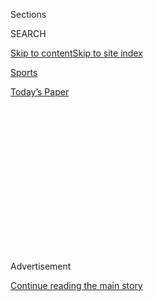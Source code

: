 <div id="app">

<div>

<div>

<div>

<div class="NYTAppHideMasthead css-1q2w90k e1suatyy0">

<div class="section css-ui9rw0 e1suatyy2">

<div class="css-eph4ug er09x8g0">

<div class="css-6n7j50">

</div>

<span class="css-1dv1kvn">Sections</span>

<div class="css-10488qs">

<span class="css-1dv1kvn">SEARCH</span>

</div>

[Skip to content](#site-content)[Skip to site
index](#site-index)

</div>

<div id="masthead-section-label" class="css-1wr3we4 eaxe0e00">

[Sports](https://www.nytimes3xbfgragh.onion/section/sports)

</div>

<div class="css-10698na e1huz5gh0">

</div>

</div>

<div id="masthead-bar-one" class="section hasLinks css-15hmgas e1csuq9d3">

<div class="css-uqyvli e1csuq9d0">

</div>

<div class="css-1uqjmks e1csuq9d1">

</div>

<div class="css-9e9ivx">

[](https://myaccount.nytimes3xbfgragh.onion/auth/login?response_type=cookie&client_id=vi)

</div>

<div class="css-1bvtpon e1csuq9d2">

[Today’s
Paper](https://www.nytimes3xbfgragh.onion/section/todayspaper)

</div>

</div>

</div>

</div>

<div data-aria-hidden="false">

<div id="site-content" data-role="main">

<div>

<div class="css-1aor85t" style="opacity:0.000000001;z-index:-1;visibility:hidden">

<div class="css-1hqnpie">

<div class="css-epjblv">

<span class="css-17xtcya">[Sports](/section/sports)</span><span class="css-x15j1o">|</span><span class="css-fwqvlz">As
Joe Burrow Spoke of Hunger, His Hometown Felt the
Lift</span>

</div>

<div class="css-k008qs">

<div class="css-1iwv8en">

<span class="css-18z7m18"></span>

<div>

</div>

</div>

<span class="css-1n6z4y">https://nyti.ms/3a7bhrq</span>

<div class="css-1705lsu">

<div class="css-4xjgmj">

<div class="css-4skfbu" data-role="toolbar" data-aria-label="Social Media Share buttons, Save button, and Comments Panel with current comment count" data-testid="share-tools">

  - 
  - 
  - 
  - 
    
    <div class="css-6n7j50">
    
    </div>

  - 
  - 

</div>

</div>

</div>

</div>

</div>

</div>

<div class="css-13pd83m">

</div>

<div id="top-wrapper" class="css-1sy8kpn">

<div id="top-slug" class="css-l9onyx">

Advertisement

</div>

[Continue reading the main
story](#after-top)

<div class="ad top-wrapper" style="text-align:center;height:100%;display:block;min-height:250px">

<div id="top" class="place-ad" data-position="top" data-size-key="top">

</div>

</div>

<div id="after-top">

</div>

</div>

<div>

<div id="sponsor-wrapper" class="css-1hyfx7x">

<div id="sponsor-slug" class="css-19vbshk">

Supported by

</div>

[Continue reading the main
story](#after-sponsor)

<div id="sponsor" class="ad sponsor-wrapper" style="text-align:center;height:100%;display:block">

</div>

<div id="after-sponsor">

</div>

</div>

<div class="css-186x18t">

</div>

<div class="css-1vkm6nb ehdk2mb0">

# As Joe Burrow Spoke of Hunger, His Hometown Felt the Lift

</div>

The L.S.U. quarterback’s comments after winning the Heisman Trophy
resonated with a region that struggles with poverty.

<div class="css-79elbk" data-testid="photoviewer-wrapper">

<div class="css-z3e15g" data-testid="photoviewer-wrapper-hidden">

</div>

<div class="css-1a48zt4 ehw59r15" data-testid="photoviewer-children">

![<span class="css-16f3y1r e13ogyst0" data-aria-hidden="true">A mural of
Joe Burrow at the Ohio University campus in
Athens.</span><span class="css-cnj6d5 e1z0qqy90" itemprop="copyrightHolder"><span class="css-1ly73wi e1tej78p0">Credit...</span><span><span>Andrew
Spear for The New York
Times</span></span></span>](https://static01.graylady3jvrrxbe.onion/images/2020/01/13/multimedia/13cfp-burrow2-print/13cfp-burrow2-print-articleLarge.jpg?quality=75&auto=webp&disable=upscale)

</div>

</div>

<div class="css-18e8msd">

<div class="css-vp77d3 epjyd6m0">

<div class="css-hus3qt ey68jwv0" data-aria-hidden="true">

[![Billy
Witz](https://static01.graylady3jvrrxbe.onion/images/2018/02/16/multimedia/author-billy-witz/author-billy-witz-thumbLarge.jpg
"Billy Witz")](https://www.nytimes3xbfgragh.onion/by/billy-witz)

</div>

<div class="css-1baulvz">

By [<span class="css-1baulvz last-byline" itemprop="name">Billy
Witz</span>](https://www.nytimes3xbfgragh.onion/by/billy-witz)

</div>

</div>

  - Jan. 13,
    2020

  - 
    
    <div class="css-4xjgmj">
    
    <div class="css-d8bdto" data-role="toolbar" data-aria-label="Social Media Share buttons, Save button, and Comments Panel with current comment count" data-testid="share-tools">
    
      - 
      - 
      - 
      - 
        
        <div class="css-6n7j50">
        
        </div>
    
      - 
      - 
    
    </div>
    
    </div>

</div>

</div>

<div class="section meteredContent css-1r7ky0e" name="articleBody" itemprop="articleBody">

<div class="css-1fanzo5 StoryBodyCompanionColumn">

<div class="css-53u6y8">

THE PLAINS, Ohio — Athens High School is perched atop a hill. As the
hill slopes toward flat lands to the west, a terraced parking lot and a
tidy football stadium have been carved out. At the bottom are trailer
homes stacked side by side.

To the students whose parents work at nearby Ohio University, or who
might otherwise enjoy the fruits of a comfortable existence in a
tight-knit community, those homes at the bottom of the hill are a
persistent reminder of the cycle of poverty, the scourge of drug
addiction and the fading light of hope that has long enveloped
Appalachia.

Joe Burrow has been gone from Athens High School for five years now, off
to climb other mountains. But when he jotted down a few bullet points on
a hotel notepad and walked up six steps of a Midtown Manhattan stage
last month [to accept the Heisman
Trophy](https://www.nytimes3xbfgragh.onion/2019/12/14/sports/heisman-trophy-joe-burrow.html?action=click&module=RelatedLinks&pgtype=Article),
he had not forgotten what it was like at the bottom of the hill.

“I’m up here for all those kids in Athens and Athens County that go home
to not a lot of food on the table, hungry after school,” Burrow said
that night, pausing at times for effect. “You guys can be up here, too.”

</div>

</div>

<div class="css-1fanzo5 StoryBodyCompanionColumn">

<div class="css-53u6y8">

Burrow spoke for six minutes, thanking his family, his teammates and his
coaches at Louisiana State University — which he, as the team’s
quarterback, has led to Monday night’s national championship game,
against Clemson. He also thanked the coaches at Ohio State, where he
began his college career. Several times, he stopped to wipe away tears.

But it was those 30 seconds that he spoke, with clarity and authority,
about the troubles of his hometown, where he arrived in the third grade
as a son of a football coach and stayed put, that carried the greatest
resonance.

</div>

</div>

<div class="css-79elbk" data-testid="photoviewer-wrapper">

<div class="css-z3e15g" data-testid="photoviewer-wrapper-hidden">

</div>

<div class="css-1a48zt4 ehw59r15" data-testid="photoviewer-children">

![<span class="css-16f3y1r e13ogyst0" data-aria-hidden="true">The
neighborhood overlooked by Athens High School in The Plains,
Ohio.</span><span class="css-cnj6d5 e1z0qqy90" itemprop="copyrightHolder"><span class="css-1ly73wi e1tej78p0">Credit...</span><span>Andrew
Spear for The New York
Times</span></span>](https://static01.graylady3jvrrxbe.onion/images/2020/01/13/multimedia/13cfp-burrow2/merlin_166899579_6c78e7c8-3050-4b00-ae1e-f1afbce7ac4f-articleLarge.jpg?quality=75&auto=webp&disable=upscale)

</div>

</div>

<div class="css-1fanzo5 StoryBodyCompanionColumn">

<div class="css-53u6y8">

Ask any of the people from this rural region, from Athens up to Buchtel
and down to Tuppers Plains, what they thought of Burrow’s speech, and
chances are they will admit — not at all grudgingly — that it brought
tears to their eyes. One of them was Will Drabold, who graduated from
Athens High School three years ahead of Burrow.

</div>

</div>

<div class="css-1fanzo5 StoryBodyCompanionColumn">

<div class="css-53u6y8">

A communications consultant who worked in Washington after graduating
from Ohio University, he is the rare young person migrating back to
Athens. Burrow’s speech “was like being struck by lightning,” he said.
The next morning, Drabold was determined to do something: He put up a
Facebook page asking for donations to the Athens County Food Pantry. The
goal was $1,000, which he started with a $50 pledge.

</div>

</div>

<div class="css-cfo9c3">

</div>

<div class="css-1fanzo5 StoryBodyCompanionColumn">

<div class="css-53u6y8">

Within 24 hours, the drive had raised $80,000. By Sunday, nearly a month
later, it had raised more than $503,000 — more than five times the
all-volunteer organization’s annual budget. Similarly, a food pantry in
Baton Rouge, La., has raised more than $60,000. Other charitable groups
in southern Ohio have received a modest bump.

Karin Bright, the board president of the Athens County Food Pantry, said
that the board would be deliberate in how it used the windfall, but that
a primary objective would be expanding the reach of the organization,
which provides food for about 400 families per month. That could mean
adding commercial freezer space so that more meat, as well as frozen
fruit and vegetables, can be distributed. Also on the table: further
connecting with the area’s social workers.

“The financial impact is going to be enormous,” Bright said. “We want to
make sure this money is used
wisely.”

</div>

</div>

<div class="css-79elbk" data-testid="photoviewer-wrapper">

<div class="css-z3e15g" data-testid="photoviewer-wrapper-hidden">

</div>

<div class="css-1a48zt4 ehw59r15" data-testid="photoviewer-children">

<div class="css-1xdhyk6 erfvjey0">

<span class="css-1ly73wi e1tej78p0">Image</span>

<div class="css-zjzyr8">

<div data-testid="lazyimage-container" style="height:257.77777777777777px">

</div>

</div>

</div>

<span class="css-16f3y1r e13ogyst0" data-aria-hidden="true">Kristin
Ashcraft, left, and Korey Wachenschwanz went over food options with
Kathy Hartman, center, at the Athens County Food
Pantry. </span><span class="css-cnj6d5 e1z0qqy90" itemprop="copyrightHolder"><span class="css-1ly73wi e1tej78p0">Credit...</span><span>Andrew
Spear for The New York Times</span></span>

</div>

</div>

<div class="css-1fanzo5 StoryBodyCompanionColumn">

<div class="css-53u6y8">

On Thursday, dozens of paper grocery bags stocked with beef stew,
chicken, tuna, canned fruit and vegetables, rice, pasta, sauce and bread
stood ready on a broad table at the Athens County Job and Family
Services offices, where volunteers from the pantry logged arrivals,
asked families how much they needed and distributed a corresponding
amount of food.

One man came for a household of 10. A young woman with scabbed skin
toting a young boy arrived. Another man came for an older neighbor who
was ill. By midafternoon, 42 families had been served.

</div>

</div>

<div class="css-1fanzo5 StoryBodyCompanionColumn">

<div class="css-53u6y8">

“There’s a lot of research, and you hear ‘food insecurity,’ but you
don’t know it until you live it,” said Nicolette Dioguardi, a retired
lawyer who volunteers. “Until you’ve eaten chicken back soup and popcorn
for dinner, you don’t know what food insecurity is.”

Cheryl, a neatly dressed woman who did not want to give her surname,
never expected to be stopping by. It is one of three places where she
receives food each month. She said that she retired from the county
health department after 15 years and that her husband, a diabetic,
retired from a supermarket chain with plans to spend winters in Florida.
But a mudslide badly damaged their home and wiped out their savings.
Their pension checks leave them $200 a month for food and gas.

“I’m embarrassed to be here,” she said. “It’s a lifestyle I never
planned on.”

There are few better places in southeast Ohio to get a window into
poverty and hunger than at its schools, many of which draw from large,
sparsely populated districts set among the wooded hills and valleys.
Teachers are attuned to spot backpacks with a broken strap, shoes with a
flapping sole. At Meigs High School in Pomeroy, Ohio, teachers stocked a
closet with winter jackets, mittens and socks for any student in need.

“We’re trying to help them survive,” said Courtney Irvin, a teacher at
the school, which is in Meigs County, one of the state’s
poorest.

</div>

</div>

<div class="css-79elbk" data-testid="photoviewer-wrapper">

<div class="css-z3e15g" data-testid="photoviewer-wrapper-hidden">

</div>

<div class="css-1a48zt4 ehw59r15" data-testid="photoviewer-children">

<div class="css-1xdhyk6 erfvjey0">

<span class="css-1ly73wi e1tej78p0">Image</span>

<div class="css-zjzyr8">

<div data-testid="lazyimage-container" style="height:252.62222222222223px">

</div>

</div>

</div>

<span class="css-16f3y1r e13ogyst0" data-aria-hidden="true">Joe Burrow
accepting the Heisman Trophy in New York last
month. </span><span class="css-cnj6d5 e1z0qqy90" itemprop="copyrightHolder"><span class="css-1ly73wi e1tej78p0">Credit...</span><span>Todd
Van Emst/Heisman Trust, via USA Today Sports, via Reuters</span></span>

</div>

</div>

<div class="css-1fanzo5 StoryBodyCompanionColumn">

<div class="css-53u6y8">

Thus, the conditions for canceling school in Meigs County for cold
weather are extreme: below 20 degrees for multiple hours during bus
times. The reality is that for some children, they will be safer at
school, where they can be assured of being warm and getting one
substantial meal.

That concern is so pervasive that many teachers keep food supplies in
their desk. So, too, does Robin Burrow, the principal at Eastern
Elementary School in Meigs County. She is also Joe’s mother.

</div>

</div>

<div class="css-1fanzo5 StoryBodyCompanionColumn">

<div class="css-53u6y8">

Her office is bright and cheery, a welcoming place for “kiddos,” as she
calls them, from kindergarten through fourth grade. The office is dotted
with photos of her husband, Jimmy, and Joe; there is a bookcase filled
with stuffed animal tigers and teddy bears, bracelets and candles; and
the accent colors are purple and gold.

Below her desk is a box of macaroni-and-cheese dinners.

How often does she give them out?

“Every day,” she said.

The poverty rate at the school — or those eligible for free or reduced
lunch — is 36 percent. Every other Friday, bags of food are sent home
with 100 children, about 20 percent of the school’s enrollment. One of
Robin Burrow’s biggest concerns is what happens during the two weeks
that schools are closed over winter break.

“Honestly, some kiddos we could go do home visits and electricity is an
extension cord down the street to run a refrigerator,” she said. “I
guess my umbrella statement would be that when our kiddos are in our
building, they know 100 percent that they are taken care of, that we’ll
do everything for them to be safe, happy and healthy. Until a child’s
basic needs are met, they can’t even begin to be
educated.”

</div>

</div>

<div class="css-79elbk" data-testid="photoviewer-wrapper">

<div class="css-z3e15g" data-testid="photoviewer-wrapper-hidden">

</div>

<div class="css-1a48zt4 ehw59r15" data-testid="photoviewer-children">

<div class="css-1xdhyk6 erfvjey0">

<span class="css-1ly73wi e1tej78p0">Image</span>

<div class="css-zjzyr8">

<div data-testid="lazyimage-container" style="height:257.77777777777777px">

</div>

</div>

</div>

<span class="css-16f3y1r e13ogyst0" data-aria-hidden="true">Amanda
Cochran would sit in the stands at the football games when Joe Burrow
was in high school, cheering for the
team.</span><span class="css-cnj6d5 e1z0qqy90" itemprop="copyrightHolder"><span class="css-1ly73wi e1tej78p0">Credit...</span><span>Andrew
Spear for The New York Times</span></span>

</div>

</div>

<div class="css-1fanzo5 StoryBodyCompanionColumn">

<div class="css-53u6y8">

The Burrows have lived a comfortable life on Jimmy’s salary as an
assistant coach at Ohio University, where he retired last year, and
Robin’s as an educator. They tried to cushion Joe from the poverty in
the area, but sheltering him from it would never have been possible the
way it is in areas where private schools and exclusive communities can
build moats between the haves and the have-nots.

“I understood it was a poor area when I was young because you’re driving
through it and you see these low-income homes that I hadn’t really seen
before,” said Joe Burrow, who was born in Ames, Iowa, and lived in
Fargo, N.D., before arriving in The Plains when he was 8. “I’d lived in
upper-middle-class neighborhoods before we moved to Athens and The
Plains. You understand, but you don’t really understand the magnitude
until you get older.”

</div>

</div>

<div class="css-1fanzo5 StoryBodyCompanionColumn">

<div class="css-53u6y8">

Joe’s father was thinking of selling their house last year and moving to
Baton Rouge, but Joe Burrow didn’t want to lose his connection to the
place.

He said he mentioned poverty and hunger in his speech not because he
hoped for an outpouring of support, but because he wanted to acknowledge
where he was from and how growing up in southeast Ohio had shaped him.
“I just mentioned it because that was in my heart at the time,” he
said on Saturday.

Nathan White, who is Athens High School’s football coach and was the
offensive coordinator when Burrow played there, traveled to New York
last month. He watched the speech at a hotel before joining the Burrows’
party.

“That’s the first moment I didn’t feel like his former football coach,”
White said. “I just felt like a guy from Athens.”

Joseph D. Kittle Jr., back home at a bar in Athens, was another who
watched the speech as if Burrow were speaking only to him. Kittle grew
up dirt poor in Trimble, Ohio, at a time when the brick plants, iron
works and coal mines were flickering out, the hills were stripped bare
of timber and the rivers were dying from chemicals. He graduated from
Ohio University, went to Harvard for graduate school and was gone until
later in life, returning to care for his parents and then marrying a
childhood friend, Beverly Drake.

“We haven’t been in charge of our destiny for a long time,” Kittle said.
“We weren’t really taught to brag a lot, and in fact we were taught not
to draw attention to ourselves. Here’s someone who has every reason in
the world to brag, and he’s not doing
that.”

</div>

</div>

<div class="css-79elbk" data-testid="photoviewer-wrapper">

<div class="css-z3e15g" data-testid="photoviewer-wrapper-hidden">

</div>

<div class="css-1a48zt4 ehw59r15" data-testid="photoviewer-children">

<div class="css-1xdhyk6 erfvjey0">

<span class="css-1ly73wi e1tej78p0">Image</span>

<div class="css-zjzyr8">

<div data-testid="lazyimage-container" style="height:257.77777777777777px">

</div>

</div>

</div>

<span class="css-16f3y1r e13ogyst0" data-aria-hidden="true">Larry
Hashman loaded food from the Athens County Food Pantry into his
car.</span><span class="css-cnj6d5 e1z0qqy90" itemprop="copyrightHolder"><span class="css-1ly73wi e1tej78p0">Credit...</span><span>Andrew
Spear for The New York Times</span></span>

</div>

</div>

<div class="css-1fanzo5 StoryBodyCompanionColumn">

<div class="css-53u6y8">

Kittle noted how Burrow, after being announced as the Heisman winner,
went over to hug two of his former coaches from Ohio State, who had two
of their own players as finalists.

“If you think about it, nothing was about him,” Kittle added. “The
speech itself had this flow to it and a cadence — the way it was
delivered was so powerful, and then what he had to say was very simple
and very elegant. It was really written in a style that reflects how
people think here. He wasn’t trying to have an impact on the food bank,
but the humility spoke for itself and it tore at people’s heartstrings.”

When school let out on Thursday, Athens High looked like any other
campus — students scrambled down to the parking lot, eager to jump in
their cars and get to wherever they were going. It was easy to imagine
young Joey Burrow being among them — and how on some days he might take
note of the trailers at the bottom of the hill.

In one of them now lives one of his old classmates, home with her three
children. A block away, Amanda Cochran lives with her young child in a
trailer, trying to make ends meet as a home health care worker. She
would sit in the stands at the football games when Burrow was in high
school, cheering for the team. It was nice, she said, that he remained
just as she remembered him, down to earth.

“You know, we’re a pretty poor county,” she said. “For him to come from
this community and to show it, you can really tell where his heart is.”

</div>

</div>

<div>

</div>

</div>

<div>

</div>

<div>

</div>

<div>

</div>

<div>

<div id="bottom-wrapper" class="css-1ede5it">

<div id="bottom-slug" class="css-l9onyx">

Advertisement

</div>

[Continue reading the main
story](#after-bottom)

<div id="bottom" class="ad bottom-wrapper" style="text-align:center;height:100%;display:block;min-height:90px">

</div>

<div id="after-bottom">

</div>

</div>

</div>

</div>

</div>

## Site Index

<div>

</div>

## Site Information Navigation

  - [© <span>2020</span> <span>The New York Times
    Company</span>](https://help.nytimes3xbfgragh.onion/hc/en-us/articles/115014792127-Copyright-notice)

<!-- end list -->

  - [NYTCo](https://www.nytco.com/)
  - [Contact
    Us](https://help.nytimes3xbfgragh.onion/hc/en-us/articles/115015385887-Contact-Us)
  - [Work with us](https://www.nytco.com/careers/)
  - [Advertise](https://nytmediakit.com/)
  - [T Brand Studio](http://www.tbrandstudio.com/)
  - [Your Ad
    Choices](https://www.nytimes3xbfgragh.onion/privacy/cookie-policy#how-do-i-manage-trackers)
  - [Privacy](https://www.nytimes3xbfgragh.onion/privacy)
  - [Terms of
    Service](https://help.nytimes3xbfgragh.onion/hc/en-us/articles/115014893428-Terms-of-service)
  - [Terms of
    Sale](https://help.nytimes3xbfgragh.onion/hc/en-us/articles/115014893968-Terms-of-sale)
  - [Site
    Map](https://spiderbites.nytimes3xbfgragh.onion)
  - [Help](https://help.nytimes3xbfgragh.onion/hc/en-us)
  - [Subscriptions](https://www.nytimes3xbfgragh.onion/subscription?campaignId=37WXW)

</div>

</div>

</div>

</div>
